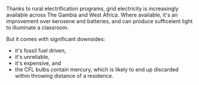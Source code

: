 Thanks to rural electrification programs, grid electricity is increasingly available across The Gambia and West Africa. Where available, it's an improvement over kerosene and batteries, and can produce sufficeient light to illuminate a classroom.  

But it comes with significant downsides:  

* it's fossil fuel driven,
* it's unreliable,
* it's expensive, and
* the CFL bulbs contain mercury, which is likely to end up discarded within throwing distance of a residence.